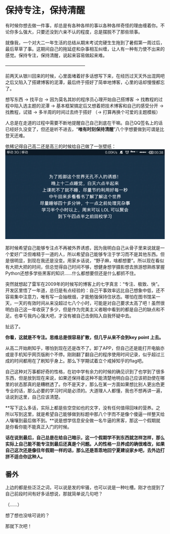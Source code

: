 # 保持专注，保持清醒

有时候你想去做一件事，却总是有各种各样的事以各种各样奇怪的理由缠着你。不论你多么强大，只要还没到六亲不认的程度，总是摆脱不了那些琐事。

就像我，一个对大二一年生活的总结从期末考试完硬生生拖到了暑假第一周过后，最后草草了事。这期间自己的拖延症和杂事相互纠缠，让人有一种有力使不出来的感觉。保持专注，保持清醒，说起来容易做起来难。

——————————————————

前两天从银川回来的时候，心里面堵着好多话想写下来，在经历过天天外出混网吧之后又陷入了搭建博客的泥潭，最后终于搭好了简单地博客，心里的话却慢慢都忘了。

想写东西 → 找平台 → 因为莫名其妙的程序员心理开始自己搭博客 → 找教程的过程中陷入选主题的泥潭 → 基本框架搞定后又想着把技术博客和自己的感受分开 → 找教程，试错 → 多半周的时间过去终于搭好 （→ 打算再换个可爱的主题模板）

人总是在走道的过程中需要不断地提醒自己自己到底在干嘛。自己QQ签名上的话已经好久没变了，但还是听不进去，“**唯有时刻保持清醒**”八个字想要做到可谓是比登天还难。

依稀记得自己高二还是高三的时候给自己做了一张壁纸：![Screenshot_2015-08-19-00-38-50](Screenshot_2015-08-19-00-38-50.png)

那时候希望自己能够专注点不再被外界诱惑，因为我明白自己从骨子里来说就是一个爱好广泛但难精于一道的人，所以希望自己能够专注于学习而不是其他东西。但是很明显，到现在我还是没变。用家乡话说，“野子麻，啥都想要”。所以现在看似有大把大把的时间，但总觉得自己时间不够，想健身想学摄影想去旅游想熟练掌握Python还想多学些黑客的知识……什么都想要但还是什么都抓不住。

突然就想起了雷军在2009年的时候写的博客上的七字真言：“专注、极致、快”。开发区里悟了一年道，总归是有点经验的：自己干事效率远比自己想象中低，还不容易集中注意力，唯有写一会抽根烟，才能勉强保持住状态。哪怕在图书馆呆一天，一天的有效时间从来没超过七八个小时，可能是对自己要求太高了吧！虽然很明白自己这一年收获了多少，但是作为完美主义者眼中看到的都是自己的缺点和不足。也幸亏我内心强大吧，才没有被自己击倒陷入自我怀疑中去。

扯远了。

**你看，这就是不专注。思维总是很容易扩散，但几乎从来不会到key point 上去。**

从高二开始刷知乎，哪怕到现在还是改不了。卸了APP，但自己还是能打开电脑亦或是手机知乎网页版刷个不停。刚刚翻了翻自己的程序使用时间记录，似乎超过三成的时间都用在了刷知乎身上。那么下学期试着立个戒掉知乎的flag吧。

自己这种对万事都好奇的性格，在初中学有余力的时候的确见识到了也学到了很多东西，但是放到现在来说，如果还保持着这种不能清楚地明白自己应该把劲使在哪里的状态那真的是糟糕透了。你不是天才，那么在某一方面如果想比别人更出色更专业的话，那么必要的学习时间是必须的。大道理人人都懂，我也不想再讲一遍，话说到这里，自己应该清楚。

**写下这么多话，实际上都是些空空如也的文字，没有任何值得回味的营养。之所以写到这里，就是希望自己能够做到标题中那八个字而不是像个傻逼一样整天给人嚷嚷到最后做不到。**说是想学信息安全做一名牛逼的黑客，那这一个假期就是你看你能不能真正入门的时候。

**话在说到最后，自己总是在给自己暗示，这一个假期学不到东西就怎样怎样，那么实际上自己能不能专注到最后还真是个问题。人的性格一旦养成的确很难改，如果自己这次还是像往年假期一样的话，那么还是乖乖地回宁夏建设家乡吧，去外边打拼不适合你这种人。**

## 番外

上边的都是些泛泛之词，可以说是发的牢骚，也可以说是一种吐槽。刚才也提到了自己前段时间有好多话想说，那就简单说几句吧？

（……）

想了想也没啥可说的？

那就下次吧！